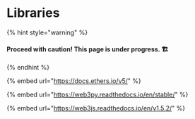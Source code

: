 # Libraries

{% hint style="warning" %}
#### Proceed with caution! This page is under progress. 🏗 
{% endhint %}

{% embed url="https://docs.ethers.io/v5/" %}

{% embed url="https://web3py.readthedocs.io/en/stable/" %}

{% embed url="https://web3js.readthedocs.io/en/v1.5.2/" %}







